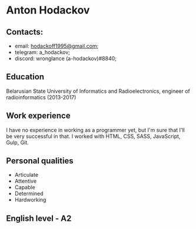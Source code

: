# Anton Hodackov

## Contacts:

- email: hodackoff1995@gmail.com;
- telegram: a_hodackov;
- discord: wronglance (a-hodackov)#8840;

## Education

Belarusian State University of Informatics and Radioelectronics, engineer of radioinformatics (2013-2017)

## Work experience

I have no experience in working as a programmer yet, but I'm sure that I'll be very successful in that.
I worked with HTML, CSS, SASS, JavaScript, Gulp, Git.

## Personal qualities

- Articulate
- Attentive
- Capable
- Determined
- Hardworking

## English level - A2
